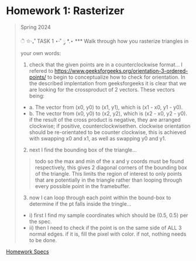 # Homework 1: Rasterizer

> Spring 2024
>
>  ੈ ✩‧₊˚ TASK 1 ⋆·˚ ༘ *.⋆
> *** Walk through how you rasterize triangles in your own words:
> 1) check that the given points are in a counterclockwise format...
> I refered to https://www.geeksforgeeks.org/orientation-3-ordered-points/ to begin to conceptualize how to check for orientation. In the described implentation from geeksforgeeks it is clear that we are looking for the crossproduct of 2 vectors. These vectors being:
> - a. The vector from (x0, y0) to (x1, y1), which is (x1 - x0, y1 - y0).
> - b. The vector from (x0, y0) to (x2, y2), which is (x2 - x0, y2 - y0). <br>
> if the result of the cross product is negative, they are arranged clockwise; if positive, counterclockwisethen. clockwise orientation should be re-orientated to be counter clockwise, this is achieved with swapping x0 and x1, as well as swapping y0 and y1.
> 2) next I find the bounding box of the triangle... 
> > todo so the max and min of the x and y coords must be found respectively, this gives 2 diagonal corners of the bounding box of the triangle. This limits the region of interest to only points that are potentially in the triangle rather than looping through every possible point in the framebuffer.
> 3) now I can loop through each point within the bound-box to determine if the pt falls inside the tringle...
> - i) first I find my sample coordinates which should be (0.5, 0.5) per the spec.
> - ii) then I need to check if the point is on the same side of ALL 3 normal edges. if it is, fill the pixel with color. if not, nothing needs to be done. 

[Homework Specs](https://cs184.eecs.berkeley.edu/sp24/docs/hw1-spec)
